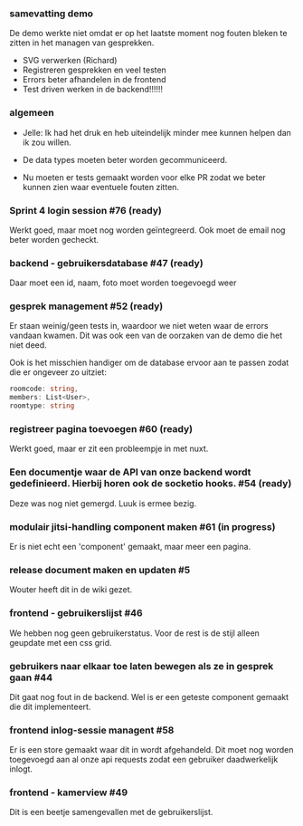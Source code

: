 ### samevatting demo
De demo werkte niet omdat er op het laatste moment nog fouten bleken te zitten in het managen van gesprekken.


-	SVG verwerken (Richard)
-	Registreren gesprekken en veel testen
-	Errors beter afhandelen in de frontend
-	Test driven werken in de backend!!!!!!

### algemeen
- Jelle: Ik had het druk en heb uiteindelijk minder mee kunnen helpen dan ik zou willen.

- De data types moeten beter worden gecommuniceerd. 

- Nu moeten er tests gemaakt worden voor elke PR zodat we beter kunnen zien waar eventuele fouten zitten.



### Sprint 4 login session #76 (ready)
Werkt goed, maar moet nog worden geïntegreerd. Ook moet de email nog beter worden gecheckt.

### backend - gebruikersdatabase #47 (ready)
Daar moet een id, naam, foto moet worden toegevoegd weer

### gesprek management #52 (ready)
Er staan weinig/geen tests in, waardoor we niet weten waar de errors vandaan kwamen. Dit was ook een van de oorzaken van de demo die het niet deed.

Ook is het misschien handiger om de database ervoor aan te passen zodat die er ongeveer zo uitziet:
```ts
roomcode: string,
members: List<User>,
roomtype: string
```

### registreer pagina toevoegen #60 (ready)
Werkt goed, maar er zit een probleempje in met nuxt.

### Een documentje waar de API van onze backend wordt gedefinieerd. Hierbij horen ook de socketio hooks. #54 (ready)
Deze was nog niet gemergd. Luuk is ermee bezig.


### modulair jitsi-handling component maken #61 (in progress)
Er is niet echt een 'component' gemaakt, maar meer een pagina.

### release document maken en updaten #5
Wouter heeft dit in de wiki gezet.

### frontend - gebruikerslijst #46
We hebben nog geen gebruikerstatus. Voor de rest is de stijl alleen geupdate met een css grid.

### gebruikers naar elkaar toe laten bewegen als ze in gesprek gaan #44
Dit gaat nog fout in de backend. Wel is er een geteste component gemaakt die dit implementeert.

### frontend inlog-sessie managent #58
Er is een store gemaakt waar dit in wordt afgehandeld. Dit moet nog worden toegevoegd aan al onze api requests zodat een gebruiker daadwerkelijk inlogt.

### frontend - kamerview #49
Dit is een beetje samengevallen met de gebruikerslijst.
